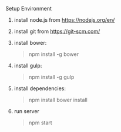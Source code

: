 Setup Environment
1. install node.js from https://nodejs.org/en/

2. install git from https://git-scm.com/

3. install bower: 
	> npm install -g bower

4. install gulp: 
	> npm install -g gulp

5. install dependencies:
	> npm install
	> bower install

6. run server
	> npm start